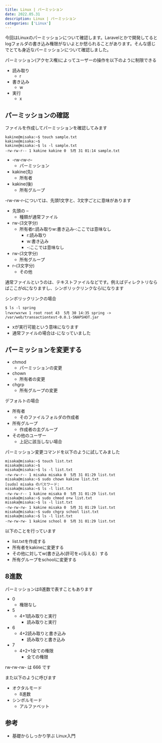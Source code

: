 ```yaml
---
title: Linux | パーミッション
date: 2022.05.31
description: Linux | パーミッション
categories: ['Linux']
---
```


今回はLinuxのパーミッションについて確認します。Laravelとかで開発してるとlogフォルダの書き込み権限がないよとか怒られることがあります。そんな感じでとても身近なパーミッションについて確認しました。

パーミッション(アクセス権)によってユーザーの操作を以下のように制限できる
* 読み取り
  * r
* 書き込み
  * w
* 実行
  * x

## パーミッションの確認


ファイルを作成してパーミッションを確認してみます
```
kakine@misaka:~$ touch sample.txt
kakine@misaka:~$ 
kakine@misaka:~$ ls -l sample.txt
-rw-rw-r-- 1 kakine kakine 0  5月 31 01:14 sample.txt
```
* -rw-rw-r–
  * パーミッション
* kakine(先)
  * 所有者
* kakine(後)
  * 所有グループ

-rw-rw-r–については、先頭1文字と、3文字ごとに意味があります
* 先頭の –
  * 種類が通常ファイル
* rw-(3文字分)
  * 所有者r:読み取りw:書き込み-:ここでは意味なし
    * r:読み取り
    * w:書き込み
    * -:ここでは意味なし
* rw-(3文字分)
  * 所有グループ
* r–(3文字分)
  * その他

通常ファイルというのは、テキストファイルなどです。例えばディレクトリならばここがdになりますし、シンボリックリンクならlになります

シンボリックリンクの場合
```
$ ls -l spring
lrwxrwxrwx 1 root root 43  5月 30 14:35 spring -> /var/web/transactiontest-0.0.1-SNAPSHOT.jar
```
* xが実行可能という意味になります
* 通常ファイルの場合は-になっていました

## パーミッションを変更する

* chmod
  * パーミッションの変更
* chown
  * 所有者の変更
* chgrp
  * 所有グループの変更

デフォルトの場合
* 所有者
  * そのファイルフォルダの作成者
* 所有グループ
  * 作成者の主グループ
* その他のユーザー
  * 上記に該当しない場合

パーミッション変更コマンドを以下のように試してみました
```
misaka@misaka:~$ touch list.txt
misaka@misaka:~$ 
misaka@misaka:~$ ls -l list.txt 
-rw-rw-r-- 1 misaka misaka 0  5月 31 01:29 list.txt
misaka@misaka:~$ sudo chown kakine list.txt 
[sudo] misaka のパスワード: 
misaka@misaka:~$ ls -l list.txt 
-rw-rw-r-- 1 kakine misaka 0  5月 31 01:29 list.txt
misaka@misaka:~$ sudo chmod o+w list.txt
misaka@misaka:~$ ls -l list.txt 
-rw-rw-rw- 1 kakine misaka 0  5月 31 01:29 list.txt
misaka@misaka:~$ sudo chgrp school list.txt
misaka@misaka:~$ ls -l list.txt 
-rw-rw-rw- 1 kakine school 0  5月 31 01:29 list.txt
```

以下のことを行っています
* list.txtを作成する
* 所有者をkakineに変更する
* その他に対してw(書き込み)許可を+(与える）する
* 所有グループをschoolに変更する

## 8進数


パーミッションは8進数で表すこともあります
* 0
  * 権限なし
* 5
  * 4+1読み取りと実行
    * 読み取りと実行
* 6
  * 4+2読み取りと書き込み
    * 読み取りと書き込み
* 7
  * 4+2+1全ての権限
    * 全ての権限

rw-rw-rw- は 666 です

また以下のように呼びます
* オクタルモード
  * 8進数
* シンボルモード
  * アルファベット

## 参考

* 基礎からしっかり学ぶ Linux入門
